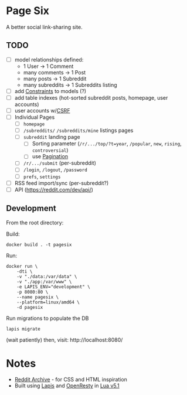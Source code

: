 # Page Six

A better social link-sharing site.

## TODO

- [ ] model relationships defined:
  * 1 User -> 1 Comment
  * many comments -> 1 Post
  * many posts -> 1 Subreddit
  * many subreddits -> 1 Subreddits listing
- [ ] add [Constraints](https://leafo.net/lapis/reference/models.html#constraints) to models (?)
- [ ] add table indexes (hot-sorted subreddit posts, homepage, user accounts)
- [ ] user accounts w/[CSRF](https://leafo.net/lapis/reference/utilities.html#csrf-protection )
- [ ] Individual Pages
  - [ ] `homepage`
  - [ ] `/subreddits/` `/subreddits/mine` listings pages
  - [ ] `subreddit` landing page
    - [ ] Sorting parameter (`/r/.../top/?t=year`, `/popular`, `new`, `rising`, `controversial`)
    - [ ] use [Pagination](https://leafo.net/lapis/reference/models.html#pagination)
  - [ ] `/r/.../submit` (per-subreddit)
  - [ ] `/login`, `/logout`, `/password`
  - [ ] `prefs`, `settings`
- [ ] RSS feed import/sync (per-subreddit?)
- [ ] API (https://reddit.com/dev/api/)

## Development

From the root directory:

Build:

```
docker build . -t pagesix
```

Run:

```
docker run \
    -dti \
    -v "./data:/var/data" \
    -v "./app:/var/www" \
    -e LAPIS_ENV="development" \
    -p 8080:80 \
    --name pagesix \
    --platform=linux/amd64 \
    -d pagesix
```

Run migrations to populate the DB

```
lapis migrate
```

(wait patiently) then, visit: http://localhost:8080/

# Notes

* [Reddit Archive](https://github.com/reddit-archive/reddit) - for CSS and HTML inspiration
* Built using [Lapis](https://leafo.net/lapis/) and [OpenResty](https://openresty.org/) in [Lua v5.1](https://www.lua.org/manual/5.1/)
